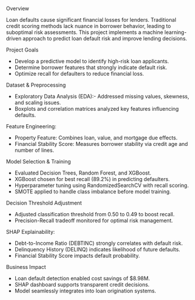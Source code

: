 Overview

Loan defaults cause significant financial losses for lenders. Traditional credit scoring methods lack nuance in borrower behavior, leading to suboptimal risk assessments. This project implements a machine learning-driven approach to predict loan default risk and improve lending decisions.

Project Goals
- Develop a predictive model to identify high-risk loan applicants.
- Determine borrower features that strongly indicate default risk.
- Optimize recall for defaulters to reduce financial loss.

Dataset & Preprocessing
- Exploratory Data Analysis (EDA):- Addressed missing values, skewness, and scaling issues.
- Boxplots and correlation matrices analyzed key features influencing defaults.

Feature Engineering:
- Property Feature: Combines loan, value, and mortgage due effects.
- Financial Stability Score: Measures borrower stability via credit age and number of lines.

Model Selection & Training
- Evaluated Decision Trees, Random Forest, and XGBoost.
- XGBoost chosen for best recall (89.2%) in predicting defaulters.
- Hyperparameter tuning using RandomizedSearchCV with recall scoring.
- SMOTE applied to handle class imbalance before model training.

Decision Threshold Adjustment
- Adjusted classification threshold from 0.50 to 0.49 to boost recall.
- Precision-Recall tradeoff monitored for optimal risk management.


SHAP Explainability: 
- Debt-to-Income Ratio (DEBTINC) strongly correlates with default risk.
- Delinquency History (DELINQ) indicates likelihood of future defaults.
- Financial Stability Score impacts default probability.

Business Impact
- Loan default detection enabled cost savings of $8.98M.
- SHAP dashboard supports transparent credit decisions.
- Model seamlessly integrates into loan origination systems.






